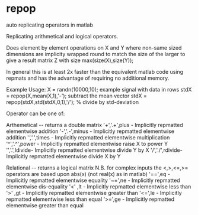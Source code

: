 # repop
auto replicating operators in matlab

Replicating arithmetical and logical operators.

Does element by element operations on X and Y where non-same sized dimensions are implicity wrapped round to match the size of the larger
to give a result matrix Z with size max(size(X),size(Y));

In general this is at least 2x faster than the equivalent matlab code using repmats and has the advantage of requiring no additional memory.

Example Usage:
X = randn(10000,10); example signal with data in rows
stdX = repop(X,mean(X,1),'-'); subtract the mean vector
stdX = repop(stdX,std(stdX,0,1),'/'); % divide by std-deviation

Operator can be one of:

Arthemetical -- returns a double matrix
'+','.+',plus - Implicitly repmatted elementwise addition
'-','.-',minus - Implicitly repmatted elementwise addition
'*','.*',times - Implicitly repmatted elementwise multiplication
'^','.^',power - Implicitly repmatted elementwise raise X to power Y
'\','.\',ldivide- Implicitly repmatted elementwise divide Y by X
'/','./',rdivide- Implicitly repmatted elementwise divide X by Y

Relational -- returns a logical matrix
N.B. for complex inputs the <,>,<=,>= operators are based upon abs(x)
(not real(x) as in matlab)
'==',eq - Implicitly repmatted elementwise equality
'~=',ne - Implicitly repmatted elementwise dis-equality
'<' ,lt - Implicitly repmatted elementwise less than
'>' ,gt - Implicitly repmatted elementwise greater than
'<=',le - Implicitly repmatted elementwise less than equal
'>=',ge - Implicitly repmatted elementwise greater than equal
